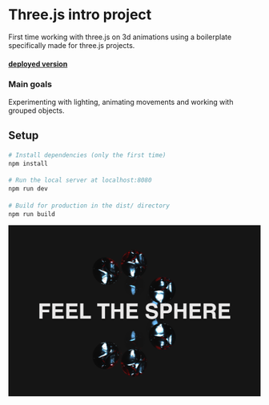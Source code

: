 # Three.js intro project

First time working with three.js on 3d animations using a boilerplate specifically made for three.js projects.

#### [deployed version](https://threejs-intro-izidor.netlify.app/)

### Main goals

Experimenting with lighting, animating movements and working with grouped objects.



## Setup

``` bash
# Install dependencies (only the first time)
npm install

# Run the local server at localhost:8080
npm run dev

# Build for production in the dist/ directory
npm run build
```

![](screenshot.png)
